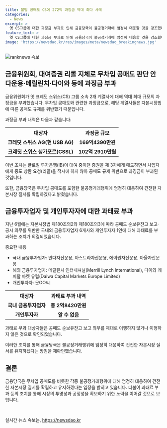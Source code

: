 ```yaml
---
title: 불법 공매도 CS에 272억 과징금 역대 최다 사례
categories:
  - News
excerpt: >
  옛 CS그룹에 대한 과징금 부과로 인해 금융당국이 불공정거래에 엄정히 대응할 것을 강조했다. 이에 따라 구 크레딧 스위스(CS) 계열사 2곳에 대해 옛 CS그룹의 무차입 공매도 관련 과징금으로는 역대 최대인 271억7300만원이 부과되었다. 금융당국은 또한 국내외 6개 금융투자업자와 1명의 개인투자자에 대해 공매도 규제 위반으로 과태료를 부과했다. 이러한 엄정한 조치를 통해 건전한 자본시장 질서를 확립할 것으로 밝혔다.
feature_text: >
  옛 CS그룹에 대한 과징금 부과로 인해 금융당국이 불공정거래에 엄정히 대응할 것을 강조했다. 이에 따라 구 크레딧 스위스(CS) 계열사 2곳에 대해 옛 CS그룹의 무차입 공매도 관련 과징금으로는 역대 최대인 271억7300만원이 부과되었다. 금융당국은 또한 국내외 6개 금융투자업자와 1명의 개인투자자에 대해 공매도 규제 위반으로 과태료를 부과했다. 이러한 엄정한 조치를 통해 건전한 자본시장 질서를 확립할 것으로 밝혔다.
image: 'https://newsdao.kr/res/images/meta/newsdao_breakingnews.jpg'
---
```


<p><img src="https://newsdao.kr/res/images/meta/newsdao_breakingnews.jpg" alt="ranknews 속보" /></p>

<h2 data-ke-size="size26">금융위원회, 대여증권 리콜 지체로 무차입 공매도 판단 안다운용·메릴린치·다이와 등에 과징금 부과</h2>

<p>금융위원회가 옛 크레딧 스위스(CS) 그룹 소속 2개 계열사에 대해 역대 최대 규모의 과징금을 부과했습니다. 무차입 공매도와 관련한 과징금으로, 해당 계열사들은 자본시장법에 따른 공매도 규제를 위반했기 때문입니다.</p>

<p data-ke-size="size16">과징금 부과 내역은 다음과 같습니다:</p>

<table>
  <tr>
    <th><b>대상자</b></th>
    <th><b>과징금 규모</b></th>
  </tr>
  <tr>
    <td style="text-align: center; height: 17px;"><b>크레딧 스위스 AG(현 USB AG)</b></td>
    <td style="text-align: center; height: 17px;"><b>169억4390만원</b></td>
  </tr>
  <tr>
    <td style="text-align: center; height: 17px;"><b>크레딧 스위스 싱가포르(CSSL)</b></td>
    <td style="text-align: center; height: 17px;"><b>102억 2910만원</b></td>
  </tr>
</table>

<p>이번 조치는 글로벌 투자은행(IB)이 대여 중이던 증권을 제 3자에게 매도하면서 차입자에게 중도 상환 요청(리콜)을 적시에 하지 않아 공매도 규제 위반으로 과징금이 부과된 것입니다.</p>

<p data-ke-size="size16">또한, 금융당국은 무차입 공매도를 포함한 불공정거래행위에 엄정히 대응하여 건전한 자본시장 질서를 확립하겠다고 밝혔습니다.</p>

<h2 data-ke-size="size26">금융투자업자 및 개인투자자에 대한 과태료 부과</h2>

<p>지난 6월에는 자본시장법 제180조의2와 제180조의3에 따라 공매도 순보유잔고 보고·공시 의무를 위반한 국내외 금융투자업자 6개사와 개인투자자 1인에 대해 과태료를 부과하는 조치가 의결되었습니다.</p>

<p>중요한 내용</p>

<ul>
<li>국내 금융투자업자: 안다자산운용, 아스트라자산운용, 에이원자산운용, 아울자산운용</li>
<li>해외 금융투자업자: 메릴린치 인터내셔널(Merrill Lynch International), 다이와 캐피탈 마켓 유럽(Daiwa Capital Markets Europe Limited)</li>
<li>개인투자자: 문OO씨</li>
</ul>

<table>
  <tr>
    <th><b>대상자</b></th>
    <th><b>과태료 부과 내역</b></th>
  </tr>
  <tr>
    <td style="text-align: center; height: 17px;"><b>국내 금융투자업자</b></td>
    <td style="text-align: center; height: 17px;"><b>총 2억8420만원</b></td>
  </tr>
  <tr>
    <td style="text-align: center; height: 17px;"><b>개인투자자</b></td>
    <td style="text-align: center; height: 17px;"><b>알 수 없음</b></td>
  </tr>
</table>

<p>과태료 부과 대상자들은 공매도 순보유잔고 보고 의무를 제대로 이행하지 않거나 이행하지 않은 것으로 확인되었습니다.</p>

<p data-ke-size="size16">이러한 조치를 통해 금융당국은 불공정거래행위에 엄정히 대응하여 건전한 자본시장 질서를 유지하겠다는 방침을 재확인했습니다.</p>

<h2 data-ke-size="size26">결론</h2>

<p>금융당국은 무차입 공매도를 비롯한 각종 불공정거래행위에 대해 엄정히 대응하여 건전한 자본시장 질서를 확립하고 유지하겠다는 입장을 밝히고 있습니다. 더불어 과태료 부과 등의 조치를 통해 시장의 투명성과 공정성을 확보하기 위한 노력을 이어갈 것으로 보입니다.</p>

<p data-ke-size="size16">&nbsp;</p>
실시간 뉴스 속보는, <a href="https://newsdao.kr" rel="dofollow">https://newsdao.kr</a>


